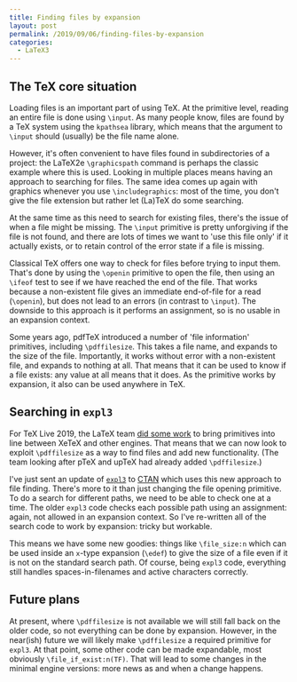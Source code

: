 ```yaml
---
title: Finding files by expansion
layout: post
permalink: /2019/09/06/finding-files-by-expansion
categories:
  - LaTeX3
---
```


## The TeX core situation

Loading files is an important part of using TeX. At the primitive level,
reading an entire file is done using `\input`. As many people know, files are
found by a TeX system using the `kpathsea` library, which means that the
argument to `\input` should (usually) be the file name alone.

However, it's often convenient to have files found in subdirectories of a
project: the LaTeX2e `\graphicspath` command is perhaps the classic example
where this is used. Looking in multiple places means having an approach to
searching for files. The same idea comes up again with graphics whenever you
use `\includegraphics`: most of the time, you don't give the file extension but
rather let (La)TeX do some searching.

At the same time as this need to search for existing files, there's the issue
of when a file might be missing. The `\input` primitive is pretty unforgiving
if the file is not found, and there are lots of times we want to 'use this file
only' if it actually exists, or to retain control of the error state if
a file is missing.

Classical TeX offers one way to check for files before trying to input them.
That's done by using the `\openin` primitive to open the file, then using an
`\ifeof` test to see if we have reached the end of the file. That works because
a non-existent file gives an immediate end-of-file for a read (`\openin`), but
does not lead to an errors (in contrast to `\input`). The downside to this
approach is it performs an assignment, so is no usable in an expansion context.

Some years ago, pdfTeX introduced a number of 'file information' primitives,
including `\pdffilesize`. This takes a file name, and expands to the size of
the file. Importantly, it works without error with a non-existent file, and
expands to nothing at all. That means that it can be used to know if a file
exists: any value at all means that it does. As the primitive works by
expansion, it also can be used anywhere in TeX.

## Searching in `expl3`

For TeX Live 2019, the LaTeX team [did some
work](/2018/12/06/bringing-xetex-into-line) to bring primitives into line
between XeTeX and other engines. That means that we can now look to exploit
`\pdffilesize` as a way to find files and add new functionality. (The team
  looking after pTeX and upTeX had already added `\pdffilesize`.)

I've just sent an update of [`expl3`](https://ctan.org/pkg/l3kernel) to
[CTAN](https://ww.ctan.org) which uses this new approach to file finding.
There's more to it than just changing the file opening primitive. To do a
search for different paths, we need to be able to check one at a time. The
older `expl3` code checks each possible path using an assignment: again, not
allowed in an expansion context. So I've re-written all of the search code to
work by expansion: tricky but workable.

This means we have some new goodies: things like `\file_size:n` which can
be used inside an `x`-type expansion (`\edef`) to give the size of a file
even if it is not on the standard search path. Of course, being `expl3`
code, everything still handles spaces-in-filenames and active characters
correctly.

## Future plans

At present, where `\pdffilesize` is not available we will still fall back on
the older code, so not everything can be done by expansion. However, in the
near(ish) future we will likely make `\pdffilesize` a required primitive for
`expl3`. At that point, some other code can be made expandable, most
obviously `\file_if_exist:n(TF)`. That will lead to some changes in the minimal
engine versions: more news as and when a change happens.
